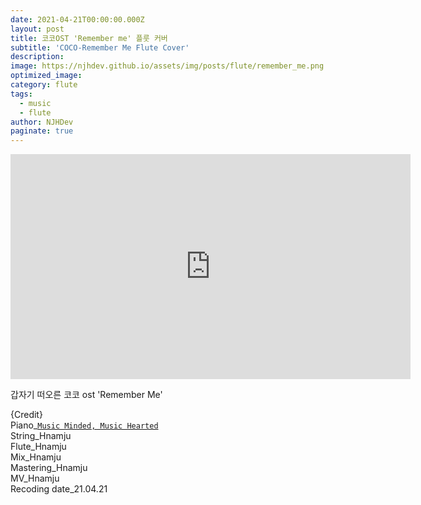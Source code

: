 ```yaml
---
date: 2021-04-21T00:00:00.000Z
layout: post
title: 코코OST 'Remember me' 플룻 커버
subtitle: 'COCO-Remember Me Flute Cover'
description: 
image: https://njhdev.github.io/assets/img/posts/flute/remember_me.png
optimized_image: 
category: flute
tags:
  - music
  - flute
author: NJHDev
paginate: true
---
```



<iframe width="640" height="360" src="https://www.youtube.com/embed/sNuVjKoGXQQ?rel=0;amp;autoplay=1" title="YouTube video player" frameborder="0" allow="accelerometer; autoplay; clipboard-write; encrypted-media; gyroscope; picture-in-picture" allowfullscreen></iframe>

갑자기 떠오른 코코 ost 'Remember Me'

{Credit}
<br/>Piano_[`Music Minded, Music Hearted`](https://youtu.be/wScg7eYC6sU)
<br/>String_Hnamju
<br/>Flute_Hnamju
<br/>Mix_Hnamju
<br/>Mastering_Hnamju
<br/>MV_Hnamju
<br/>Recoding date_21.04.21

